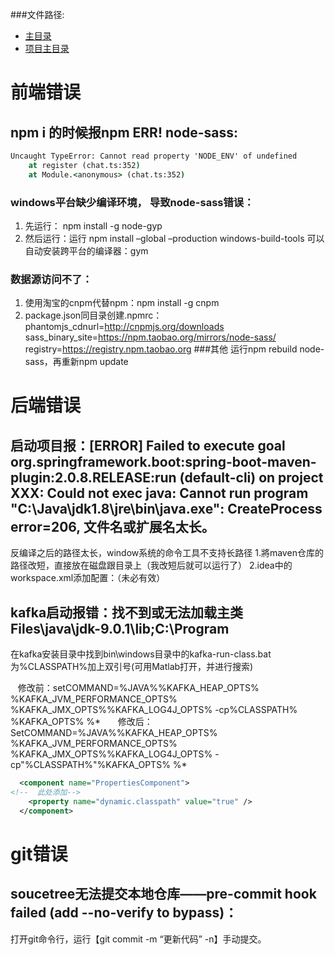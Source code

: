 ###文件路径:
 - [主目录](  ../README.md)
 - [项目主目录](  ../../README.md)

# 前端错误
## npm i 的时候报npm ERR! node-sass:
```cmd
Uncaught TypeError: Cannot read property 'NODE_ENV' of undefined
    at register (chat.ts:352)
    at Module.<anonymous> (chat.ts:352)
```

### windows平台缺少编译环境， 导致node-sass错误：
1. 先运行： npm install -g node-gyp 
2. 然后运行：运行 npm install –global –production windows-build-tools 可以自动安装跨平台的编译器：gym
### 数据源访问不了：
1. 使用淘宝的cnpm代替npm：npm install -g cnpm
2. package.json同目录创建.npmrc：
phantomjs_cdnurl=http://cnpmjs.org/downloads
sass_binary_site=https://npm.taobao.org/mirrors/node-sass/
registry=https://registry.npm.taobao.org
###其他
运行npm rebuild node-sass，再重新npm update

# 后端错误
## 启动项目报：[ERROR] Failed to execute goal org.springframework.boot:spring-boot-maven-plugin:2.0.8.RELEASE:run (default-cli) on project XXX: Could not exec java: Cannot run program "C:\Java\jdk1.8\jre\bin\java.exe": CreateProcess error=206, 文件名或扩展名太长。
反编译之后的路径太长，window系统的命令工具不支持长路径
1.將maven仓库的路径改短，直接放在磁盘跟目录上（我改短后就可以运行了）
2.idea中的workspace.xml添加配置：（未必有效）
## kafka启动报错：找不到或无法加载主类 Files\java\jdk-9.0.1\lib;C:\Program
在kafka安装目录中找到bin\windows目录中的kafka-run-class.bat为%CLASSPATH%加上双引号(可用Matlab打开，并进行搜索)

   修改前：setCOMMAND=%JAVA%%KAFKA_HEAP_OPTS% %KAFKA_JVM_PERFORMANCE_OPTS% %KAFKA_JMX_OPTS%%KAFKA_LOG4J_OPTS% -cp%CLASSPATH% %KAFKA_OPTS% %*   
   修改后：SetCOMMAND=%JAVA%%KAFKA_HEAP_OPTS% %KAFKA_JVM_PERFORMANCE_OPTS% %KAFKA_JMX_OPTS%%KAFKA_LOG4J_OPTS% -cp"%CLASSPATH%"%KAFKA_OPTS% %*
```xml
  <component name="PropertiesComponent">
<!--  此处添加-->
    <property name="dynamic.classpath" value="true" />
  </component>
```
### 
# git错误
## soucetree无法提交本地仓库——pre-commit hook failed (add --no-verify to bypass)：
打开git命令行，运行【git commit -m “更新代码” -n】手动提交。